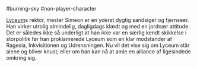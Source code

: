 #burning-sky #non-player-character

[Lyceum](./Lyceum.md)s rektor, mester Simeon er en yderst dygtig sandsiger og fjernseer. Han virker utrolig almindelig, dagligdags klædt og med en jordnær attitude. Det er således ikke så underligt at han ikke var en særlig kendt skikkelse i storpolitik før han proklamerede Lyceum som en klar modstander af Ragesia, Inkvisitionen og Udrensningen. Nu vil det vise sig om Lyceum står alene og bliver knust, eller om han kan nå at amle en alliance af ligesindede omkring sig.
